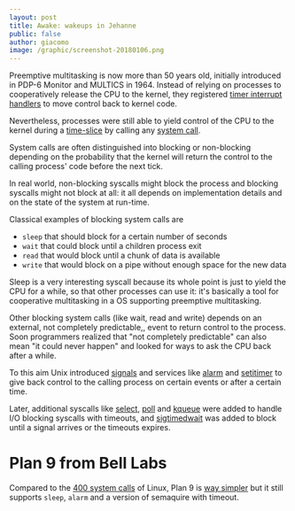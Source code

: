 ```yaml
---
layout: post
title: Awake: wakeups in Jehanne
public: false
author: giacomo
image: /graphic/screenshot-20180106.png
---
```


Preemptive multitasking is now more than 50 years old, initially
introduced in PDP-6 Monitor and MULTICS in 1964. Instead of relying on
processes to cooperatively release the CPU to the kernel, they
registered [timer interrupt handlers](https://en.wikipedia.org/wiki/Interrupt)
to move control back to kernel code.

Nevertheless, processes were still able to yield control of the CPU to
the kernel during a [time-slice](https://en.wikipedia.org/wiki/Preemption_(computing)#Time_slice)
by calling any [system call](https://en.wikipedia.org/wiki/System_call).

System calls are often distinguished into blocking or non-blocking
depending on the probability that the kernel will return the control
to the calling process' code before the next tick.

In real world, non-blocking syscalls might block the process and
blocking syscalls might not block at all: it all depends on
implementation details and on the state of the system at run-time.

Classical examples of blocking system calls are

- `sleep` that should block for a certain number of seconds
- `wait` that could block until a children process exit
- `read` that would block until a chunk of data is available
- `write` that would block on a pipe without enough space for the new data

Sleep is a very interesting syscall because its whole point is just to
yield the CPU for a while, so that other processes can use it: it's
basically a tool for cooperative multitasking in a OS supporting
preemptive multitasking.

Other blocking system calls (like wait, read and write) depends on an
external, not completely predictable,, event to return control to the
process. Soon programmers realized that "not completely predictable"
can also mean "it could never happen" and looked for ways to ask the
CPU back after a while.

To this aim Unix introduced [signals](https://en.wikipedia.org/wiki/Signal_(IPC))
and services like
[alarm](http://pubs.opengroup.org/onlinepubs/9699919799/functions/alarm.html) and
[setitimer](http://pubs.opengroup.org/onlinepubs/9699919799/functions/setitimer.html)
to give back control to the calling process on certain events or after
a certain time.

Later, additional syscalls like [select](https://idea.popcount.org/2016-11-01-a-brief-history-of-select2/),
[poll](http://pubs.opengroup.org/onlinepubs/7908799/xsh/poll.html)
and [kqueue](https://www.freebsd.org/cgi/man.cgi?query=kqueue&sektion=2)
were added to handle I/O blocking syscalls with timeouts, and
[sigtimedwait](https://linux.die.net/man/2/sigtimedwait) was added to
block until a signal arrives or the timeouts expires.

# Plan 9 from Bell Labs

Compared to the [400 system calls](http://man7.org/linux/man-pages/man2/syscalls.2.html)
of Linux, Plan 9 is [way simpler](http://aiju.de/plan_9/plan9-syscalls)
but it still supports `sleep`, `alarm` and a version of semaquire with
timeout.  
